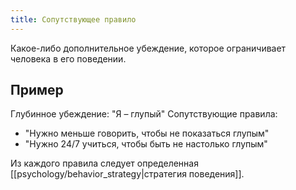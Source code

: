 ```yaml
---
title: Сопутствующее правило
---
```

Какое-либо дополнительное убеждение, которое ограничивает человека в его поведении.

## Пример
Глубинное убеждение: "Я – глупый"
Сопутствующие правила:
- "Нужно меньше говорить, чтобы не показаться глупым"
- "Нужно 24/7 учиться, чтобы быть не настолько глупым"

Из каждого правила следует определенная [[psychology/behavior_strategy|стратегия поведения]].